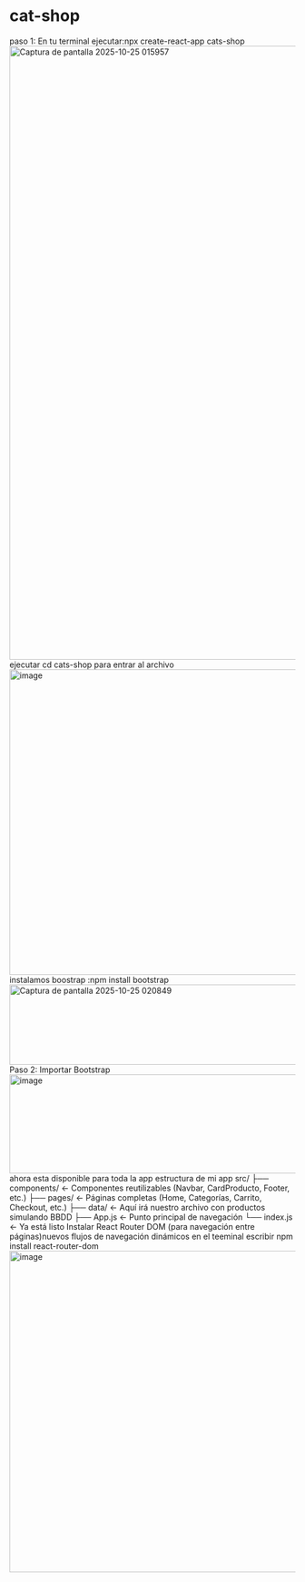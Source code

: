 # cat-shop
paso 1: En tu terminal  ejecutar:npx create-react-app cats-shop
<img width="1919" height="1079" alt="Captura de pantalla 2025-10-25 015957" src="https://github.com/user-attachments/assets/9bd11890-dd08-439e-bc5c-b82a2a0ef169" />
ejecutar cd cats-shop para entrar al archivo
<img width="876" height="537" alt="image" src="https://github.com/user-attachments/assets/dc0681ec-cc36-4362-8a43-eac2a6c95112" /> 
instalamos boostrap :npm install bootstrap
<img width="798" height="141" alt="Captura de pantalla 2025-10-25 020849" src="https://github.com/user-attachments/assets/7f5516d0-8467-4a72-843c-93f221dfc3d4" />
Paso 2: Importar Bootstrap
<img width="699" height="174" alt="image" src="https://github.com/user-attachments/assets/ab921df8-3a38-455b-88b8-4a51df8a675a" /> ahora esta disponible para toda la app
estructura de mi app 
src/
 ├── components/        ← Componentes reutilizables (Navbar, CardProducto, Footer, etc.)
 ├── pages/             ← Páginas completas (Home, Categorías, Carrito, Checkout, etc.)
 ├── data/              ← Aquí irá nuestro archivo con productos simulando BBDD
 ├── App.js             ← Punto principal de navegación
 └── index.js           ← Ya está listo
Instalar React Router DOM (para navegación entre páginas)nuevos flujos de navegación dinámicos
en el teeminal escribir npm install react-router-dom
<img width="897" height="565" alt="image" src="https://github.com/user-attachments/assets/ad0a0bcc-961d-4369-9f01-834024851aa2" />
